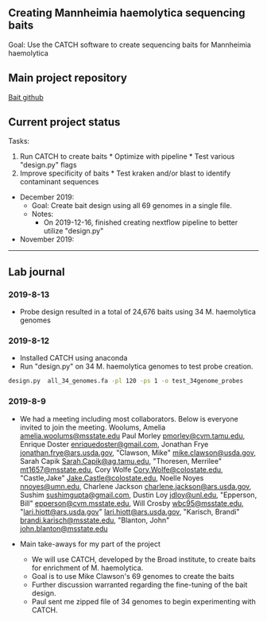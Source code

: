 Creating Mannheimia haemolytica sequencing baits
------------

Goal: Use the CATCH software to create sequencing baits for Mannheimia haemolytica


Main project repository
-----
[Bait github](https://github.com/EnriqueDoster/bait_creation_pipeline)


Current project status
-----

Tasks:
  1. Run CATCH to create baits
    * Optimize with pipeline
    * Test various "design.py" flags
  2. Improve specificity of baits
    * Test kraken and/or blast to identify contaminant sequences


- December 2019: 
  * Goal: Create bait design using all 69 genomes in a single file.
  * Notes:
    * On 2019-12-16, finished creating nextflow pipeline to better utilize "design.py"
- November 2019:


***
Lab journal
---------------------------------------------------------------------------------------------------------------


### 2019-8-13

* Probe design resulted in a total of 24,676 baits using 34 M. haemolytica genomes


### 2019-8-12

* Installed CATCH using anaconda
* Run "design.py" on 34 M. haemolytica genomes to test probe creation.

```bash
design.py  all_34_genomes.fa -pl 120 -ps 1 -o test_34genome_probes
```

### 2019-8-9

* We had a meeting including most collaborators. Below is everyone invited to join the meeting.
  Woolums, Amelia <amelia.woolums@msstate.edu>
  Paul Morley <pmorley@cvm.tamu.edu>,
  Enrique Doster <enriquedoster@gmail.com>,
  Jonathan Frye <jonathan.frye@ars.usda.gov>,
  "Clawson, Mike" <mike.clawson@usda.gov>,
  Sarah Capik <Sarah.Capik@ag.tamu.edu>,
  "Thoresen, Merrilee" <mt1657@msstate.edu>,
  Cory Wolfe <Cory.Wolfe@colostate.edu>,
  "Castle,Jake" <Jake.Castle@colostate.edu>,
  Noelle Noyes <nnoyes@umn.edu>,
  Charlene Jackson <charlene.jackson@ars.usda.gov>,
  Sushim <sushimgupta@gmail.com>,
  Dustin Loy <jdloy@unl.edu>,
  "Epperson, Bill" <epperson@cvm.msstate.edu>,
  Will Crosby <wbc95@msstate.edu>,
  "lari.hiott@ars.usda.gov" <lari.hiott@ars.usda.gov>,
  "Karisch, Brandi" <brandi.karisch@msstate.edu>,
  "Blanton, John" <john.blanton@msstate.edu>
  
* Main take-aways for my part of the project
  * We will use CATCH, developed by the Broad institute, to create baits for enrichment of M. haemolytica. 
  * Goal is to use Mike Clawson's 69 genomes to create the baits
  * Further discussion warranted regarding the fine-tuning of the bait design.
  * Paul sent me zipped file of 34 genomes to begin experimenting with CATCH.
  




